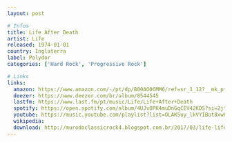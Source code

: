 ```yaml
---
layout: post

# Infos
title: Life After Death
artist: Life
released: 1974-01-01
country: Inglaterra
label: Polydor
categories: ['Hard Rock', 'Progressive Rock']

# Links
links:
  amazon: https://www.amazon.com/-/pt/dp/B00AO06MM6/ref=sr_1_12?__mk_pt_BR=%C3%85M%C3%85%C5%BD%C3%95%C3%91&dchild=1&keywords=life+after+death&qid=1616597371&s=music&sr=1-12
  deezer: https://www.deezer.com/br/album/8544545
  lastfm: https://www.last.fm/pt/music/Life/Life+After+Death
  spotify: https://open.spotify.com/album/4UJvOPK4muDnGqCEV42KDS?si=2jtTR9-vSNCkVUG1pi__Lw
  youtube: https://music.youtube.com/playlist?list=OLAK5uy_lkVYIBut8xwKr4PzaHaftkDUIDGNgZnic
  wikipedia:
  download: http://murodoclassicrock4.blogspot.com.br/2017/03/life-life-after-death-1974.html
---
```

